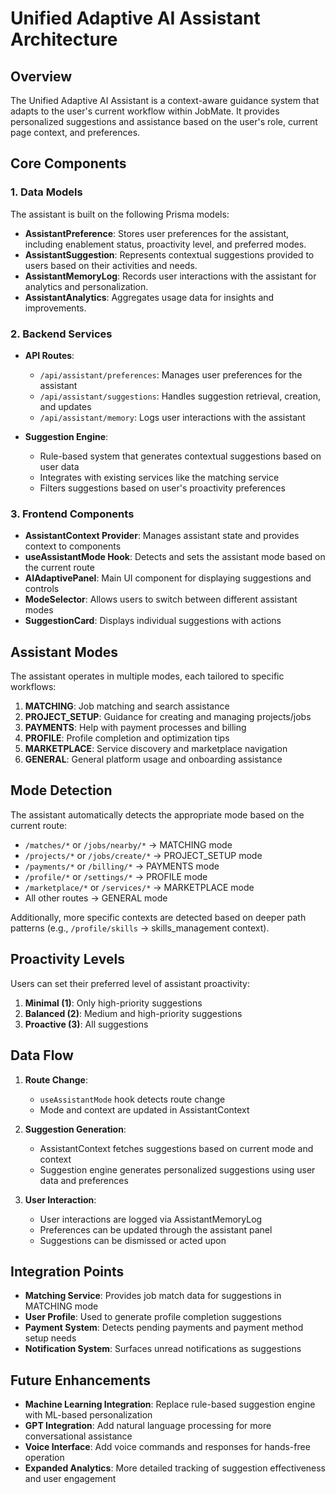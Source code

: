 # Unified Adaptive AI Assistant Architecture

## Overview

The Unified Adaptive AI Assistant is a context-aware guidance system that adapts to the user's current workflow within JobMate. It provides personalized suggestions and assistance based on the user's role, current page context, and preferences.

## Core Components

### 1. Data Models

The assistant is built on the following Prisma models:

- **AssistantPreference**: Stores user preferences for the assistant, including enablement status, proactivity level, and preferred modes.
- **AssistantSuggestion**: Represents contextual suggestions provided to users based on their activities and needs.
- **AssistantMemoryLog**: Records user interactions with the assistant for analytics and personalization.
- **AssistantAnalytics**: Aggregates usage data for insights and improvements.

### 2. Backend Services

- **API Routes**:
  - `/api/assistant/preferences`: Manages user preferences for the assistant
  - `/api/assistant/suggestions`: Handles suggestion retrieval, creation, and updates
  - `/api/assistant/memory`: Logs user interactions with the assistant

- **Suggestion Engine**:
  - Rule-based system that generates contextual suggestions based on user data
  - Integrates with existing services like the matching service
  - Filters suggestions based on user's proactivity preferences

### 3. Frontend Components

- **AssistantContext Provider**: Manages assistant state and provides context to components
- **useAssistantMode Hook**: Detects and sets the assistant mode based on the current route
- **AIAdaptivePanel**: Main UI component for displaying suggestions and controls
- **ModeSelector**: Allows users to switch between different assistant modes
- **SuggestionCard**: Displays individual suggestions with actions

## Assistant Modes

The assistant operates in multiple modes, each tailored to specific workflows:

1. **MATCHING**: Job matching and search assistance
2. **PROJECT_SETUP**: Guidance for creating and managing projects/jobs
3. **PAYMENTS**: Help with payment processes and billing
4. **PROFILE**: Profile completion and optimization tips
5. **MARKETPLACE**: Service discovery and marketplace navigation
6. **GENERAL**: General platform usage and onboarding assistance

## Mode Detection

The assistant automatically detects the appropriate mode based on the current route:

- `/matches/*` or `/jobs/nearby/*` → MATCHING mode
- `/projects/*` or `/jobs/create/*` → PROJECT_SETUP mode
- `/payments/*` or `/billing/*` → PAYMENTS mode
- `/profile/*` or `/settings/*` → PROFILE mode
- `/marketplace/*` or `/services/*` → MARKETPLACE mode
- All other routes → GENERAL mode

Additionally, more specific contexts are detected based on deeper path patterns (e.g., `/profile/skills` → skills_management context).

## Proactivity Levels

Users can set their preferred level of assistant proactivity:

1. **Minimal (1)**: Only high-priority suggestions
2. **Balanced (2)**: Medium and high-priority suggestions
3. **Proactive (3)**: All suggestions

## Data Flow

1. **Route Change**:
   - `useAssistantMode` hook detects route change
   - Mode and context are updated in AssistantContext

2. **Suggestion Generation**:
   - AssistantContext fetches suggestions based on current mode and context
   - Suggestion engine generates personalized suggestions using user data and preferences

3. **User Interaction**:
   - User interactions are logged via AssistantMemoryLog
   - Preferences can be updated through the assistant panel
   - Suggestions can be dismissed or acted upon

## Integration Points

- **Matching Service**: Provides job match data for suggestions in MATCHING mode
- **User Profile**: Used to generate profile completion suggestions
- **Payment System**: Detects pending payments and payment method setup needs
- **Notification System**: Surfaces unread notifications as suggestions

## Future Enhancements

- **Machine Learning Integration**: Replace rule-based suggestion engine with ML-based personalization
- **GPT Integration**: Add natural language processing for more conversational assistance
- **Voice Interface**: Add voice commands and responses for hands-free operation
- **Expanded Analytics**: More detailed tracking of suggestion effectiveness and user engagement
